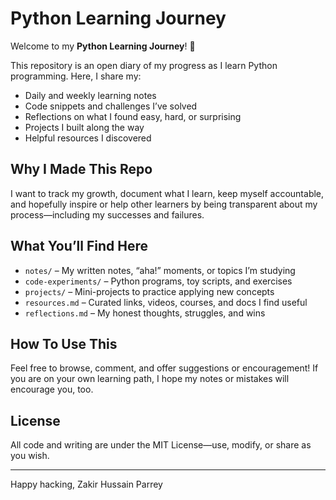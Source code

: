# Python Learning Journey

Welcome to my **Python Learning Journey**! 🐍

This repository is an open diary of my progress as I learn Python programming. Here, I share my:
- Daily and weekly learning notes
- Code snippets and challenges I’ve solved
- Reflections on what I found easy, hard, or surprising
- Projects I built along the way
- Helpful resources I discovered

## Why I Made This Repo

I want to track my growth, document what I learn, keep myself accountable, and hopefully inspire or help other learners by being transparent about my process—including my successes and failures.

## What You’ll Find Here

- `notes/` – My written notes, “aha!” moments, or topics I’m studying
- `code-experiments/` – Python programs, toy scripts, and exercises
- `projects/` – Mini-projects to practice applying new concepts
- `resources.md` – Curated links, videos, courses, and docs I find useful
- `reflections.md` – My honest thoughts, struggles, and wins

## How To Use This

Feel free to browse, comment, and offer suggestions or encouragement! If you are on your own learning path, I hope my notes or mistakes will encourage you, too.

## License

All code and writing are under the MIT License—use, modify, or share as you wish.

---

Happy hacking,
Zakir Hussain Parrey
